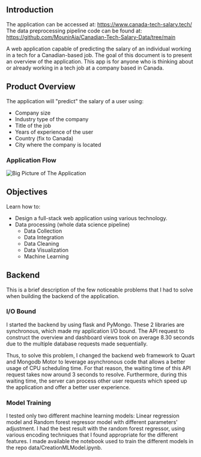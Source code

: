## Introduction
The application can be accessed at: https://www.canada-tech-salary.tech/
The data preprocessing pipeline code can be found at: https://github.com/MounirAia/Canadian-Tech-Salary-Data/tree/main

A web application capable of predicting the salary of an individual working in a tech for  a Canadian-based job.
The goal of this document is to present an overview of the application. This app is for anyone who is thinking about or already working in a tech job at a company based in Canada.

## Product Overview
The application will "predict" the salary of a user using:
- Company size
- Industry type of the company
- Title of the job
- Years of experience of the user
- Country (fix to Canada)
- City where the company is located

### Application Flow
![Big Picture of The Application](https://github.com/MounirAia/Canadian-Tech-Salary-Prediction-App/assets/86434940/f82d4cec-13bc-42db-b3a2-7e31a9b9b6d8)

## Objectives
Learn how to:
 - Design a full-stack web application using various technology.
 - Data processing (whole data science pipeline)
	 - Data Collection
	 - Data Integration
	 - Data Cleaning
	 - Data Visualization
	 - Machine Learning

## Backend
This is a brief description of the few noticeable problems that I had to solve when building the backend of the application.

### I/O Bound
I started the backend by using flask and PyMongo. These 2 libraries are synchronous, which made my application I/O bound. The API request to construct the overview and dashboard views took on average 8.30 seconds due to the multiple database requests made sequentially.

Thus, to solve this problem, I changed the backend web framework to Quart and Mongodb Motor to leverage asynchronous code that allows a better usage of CPU scheduling time. For that reason, the waiting time of this API request takes now around 3 seconds to resolve. Furthermore, during this waiting time, the server can process other user requests which speed up the application and offer a better user experience.

### Model Training

I tested only two different machine learning models: Linear regression model and Random forest regressor model with different parameters' adjustment. I had the best result with the random forest regressor, using various encoding techniques that I found appropriate for the different features. I made available the notebook used to train the different models in the repo data/CreationMLModel.ipynb.
